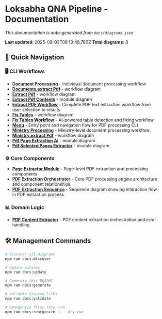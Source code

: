 # Loksabha QNA Pipeline - Documentation

*This documentation is auto-generated from `docs/diagrams.json`*

**Last updated:** 2025-06-03T09:13:48.780Z
**Total diagrams:** 8

## 🎯 Quick Navigation

### 🖥️ CLI Workflows

- [**Document Processing**](cli/py/extract_pdf/documents.extract_pdf.workflow.mmd) - Individual document processing workflow
- [**Documents.extract Pdf**](cli/py/extract_pdf/documents.extract_pdf.workflow.mmd) - workflow diagram
- [**Extract Pdf**](cli/py/extract_pdf/extract_pdf.workflow.mmd) - workflow diagram
- [**Extract Pdf Contents**](cli/py/extract_pdf/extract_pdf_contents.module.mmd) - module diagram
- [**Extract PDF Workflow**](cli/py/extract_pdf/extract_pdf.workflow.mmd) - Complete PDF text extraction workflow from user selection to results
- [**Fix Tables**](cli/py/extract_pdf/fix_tables.workflow.mmd) - workflow diagram
- [**Fix Tables Workflow**](cli/py/extract_pdf/fix_tables.workflow.mmd) - AI-powered table detection and fixing workflow
- [**Menu**](cli/py/extract_pdf/menu.mmd) - Entry point and navigation flow for PDF processing CLI
- [**Ministry Processing**](cli/py/extract_pdf/ministry.extract_pdf.workflow.mmd) - Ministry-level document processing workflow
- [**Ministry.extract Pdf**](cli/py/extract_pdf/ministry.extract_pdf.workflow.mmd) - workflow diagram
- [**Pdf Page Extraction Ai**](cli/py/extract_pdf/pdf_page_extraction_ai.module.mmd) - module diagram
- [**Pdf Selected Pages Extractor**](cli/py/extract_pdf/pdf_selected_pages_extractor.module.mmd) - module diagram

### ⚙️ Core Components

- [**Page Extractor Module**](cli/py/extract_pdf/pdf_selected_pages_extractor.module.mmd) - Page-level PDF extraction and processing components
- [**PDF Extraction Orchestrator**](cli/py/extract_pdf/pdf_page_extraction_ai.module.mmd) - Core PDF processing engine architecture and component relationships
- [**PDF Extraction Sequence**](cli/py/extract_pdf/pdf_page_extraction_ai.sequence.mmd) - Sequence diagram showing interaction flow in PDF extraction process

### 📊 Domain Logic

- [**PDF Content Extractor**](cli/py/extract_pdf/extract_pdf_contents.module.mmd) - PDF content extraction orchestration and error handling

## 🛠️ Management Commands

```bash
# Discover all diagrams
npm run docs:discover

# Update catalog
npm run docs:update

# Generate this README
npm run docs:generate

# Validate diagram links
npm run docs:validate

# Reorganize files (dry run)
npm run docs:reorganize -- --dry-run
```